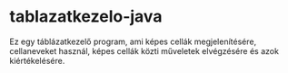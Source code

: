 # tablazatkezelo-java
Ez egy táblázatkezelő program, ami képes cellák megjelenítésére, cellaneveket használ, képes cellák közti műveletek elvégzésére és azok kiértékelésére.
